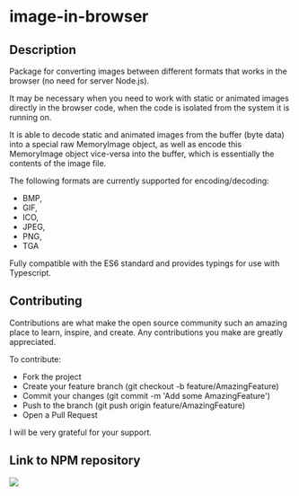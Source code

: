 # image-in-browser

## Description

Package for converting images between different formats that works in the browser (no need for server Node.js).

It may be necessary when you need to work with static or animated images directly in the browser code, when the code is isolated from the system it is running on.

It is able to decode static and animated images from the buffer (byte data) into a special raw MemoryImage object, as well as encode this MemoryImage object vice-versa into the buffer, which is essentially the contents of the image file.

The following formats are currently supported for encoding/decoding:
- BMP,
- GIF,
- ICO,
- JPEG,
- PNG,
- TGA

Fully compatible with the ES6 standard and provides typings for use with Typescript.

## Contributing

Contributions are what make the open source community such an amazing place to learn, inspire, and create. Any contributions you make are greatly appreciated.

To contribute:
- Fork the project
- Create your feature branch (git checkout -b feature/AmazingFeature)
- Commit your changes (git commit -m 'Add some AmazingFeature')
- Push to the branch (git push origin feature/AmazingFeature)
- Open a Pull Request

I will be very grateful for your support.

## Link to NPM repository

<a href="https://nodei.co/npm/image-in-browser/"><img src="https://nodei.co/npm/image-in-browser.png"></a>